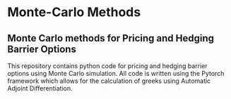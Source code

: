 # Monte-Carlo Methods
## Monte Carlo methods for Pricing and Hedging Barrier Options
This repository contains python code for pricing and hedging barrier options using Monte Carlo simulation. All code is written using the Pytorch framework which allows for the calculation of greeks using Automatic Adjoint Differentiation.
